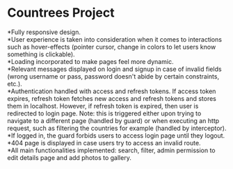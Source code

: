 # Countrees Project
*Fully responsive design.\
*User experience is taken into consideration when it comes to interactions such as hover-effects (pointer cursor, change in colors to let users know something is clickable).\
*Loading incorporated to make pages feel more dynamic.\
*Relevant messages displayed on login and signup in case of invalid fields (wrong username or pass, password doesn't abide by certain constraints, etc.).\
*Authentication handled with access and refresh tokens. If access token expires, refresh token fetches new access and refresh tokens and stores them in localhost. However, if refresh token is expired, then user is redirected to login page. Note: this is triggered either upon trying to navigate to a different page (handled by guard) or when executing an http request, such as filtering the countries for example (handled by interceptor).\
*If logged in, the guard forbids users to access login page until they logout.\
*404 page is displayed in case users try to access an invalid route.\
*All main functionalities implemented: search, filter, admin permission to edit details page and add photos to gallery.
